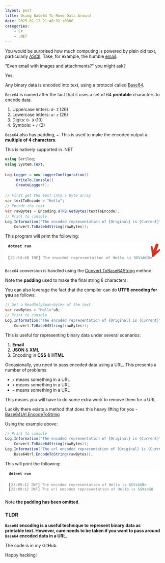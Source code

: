 ```yaml
---
layout: post
title: Using Base64 To Move Data Around
date: 2025-02-12 21:40:32 +0300
categories:
    - C#
    - .NET
---
```


You would be surprised how much computing is powered by plain old text, particularly [ASCII](https://en.wikipedia.org/wiki/ASCII). Take, for example, the humble [email](https://datatracker.ietf.org/doc/html/rfc2822).

"Even email with images and attachments?" you might ask?

Yes.

Any binary data is encoded into text, using a protocol called [Base64](https://en.wikipedia.org/wiki/Base64).

`Base64` is named after the fact that it uses a set of 64 **printable** characters to encode data.

1. Uppercase letters: `A`- `Z` (26)
2. Lowercase letters: `a`- `z` (26)
3. Digits: `0`- `9` (10)
4. Symbols: `+` `/` (2)

`Base64` also has padding,  `=`. This is used to make the encoded output a **multiple of 4 characters**. 

This is natively supported in .NET

```c#
using Serilog;
using System.Text;

Log.Logger = new LoggerConfiguration()
    .WriteTo.Console()
    .CreateLogger();

// First get the text into a byte array
var textToEncode = "Hello";
// Encode the text
var rawBytes = Encoding.UTF8.GetBytes(textToEncode);
// Print to console
Log.Information("The encoded representation of {Original} is {Current}", textToEncode,
    Convert.ToBase64String(rawBytes));
```

This program will print the following:

![Base64Padding](../images/2025/02/Base64Padding.png)

`Base64` conversion is handled using the [Convert.ToBase64String](https://learn.microsoft.com/en-us/dotnet/api/system.convert.tobase64string?view=net-9.0) method.

Note the **padding** used to make the final string 8 characters.

You can also leverage the fact that the compiler can do **UTF8 encoding for you** as follows:

```c#
// Get a ReadOnlySpan<byte> of the text
var rawBytes = "Hello"u8;
// Print to console
Log.Information("The encoded representation of {Original} is {Current}", "Hello",
    Convert.ToBase64String(rawBytes));
```

This is useful for representing binary data under several scenarios:

1. **Email**
2. **JSON** & **XML**
3. Encoding in **CSS** & **HTML**

Occasionally, you need to pass encoded data using a URL. This presents a number of problems:

- `/` means something in a URL
- `+` means something in a URL
- `=` means something in a URL

This means you will have to do some extra work to remove them for a URL.

Luckily there exists a method that does this heavy lifting for you - [Base64Url.EncodeToString](https://learn.microsoft.com/en-us/dotnet/api/system.buffers.text.base64url.encodetostring?view=net-9.0)

Using the example above:

```c#
// Print to console
Log.Information("The encoded representation of {Original} is {Current}", "Hello",
    Convert.ToBase64String(rawBytes));
Log.Information("The url encoded representation of {Original} is {Current}", "Hello",
    Base64Url.EncodeToString(rawBytes));
```

This will print the following:

![Base46UrlSafe](../images/2025/02/Base46UrlSafe.png)

Note **the padding has been omitted**.

### TLDR

**`Base64` encoding is a useful technique to represent binary data as printable text. However, care needs to be taken if you want to pass around `Base64` encoded data in a URL.**

The code is in my GitHub.

Happy hacking!
